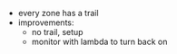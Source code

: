 - every zone has a trail
- improvements:
    - no trail, setup
    - monitor with lambda to turn back on